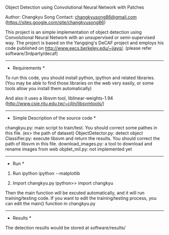Object Detection using Convolutional Neural Network with Patches

Author: Changkyu Song
Contact: changkyusong86@gmail.com (https://sites.google.com/site/changkyusong86)

This project is an simple implementation of object detection using Convolutional Neural Network with an unsupervised or semi-supervised way.
The project is based on the Yangqing's DeCAF project and employs his code published on http://www.eecs.berkeley.edu/~jiayq/.
(please refer software/3rdparty/decaf)

****************
* Requirements *

To run this code, you should install python, ipython and related libraries.
(You may be able to find those libraries on the web very easily, or some tools allow you install them automatically)

And also it uses a libsvm tool, liblinear-weights-1.94 (http://www.csie.ntu.edu.tw/~cjlin/libsvmtools/)

*****************************************
* Simple Description of the source code *

changkyu.py: main script to train/test. You should correct some pathes in this file. (ex> the path of dataset)
ObjectDetector.py: detect object
Classifier.py: execute libsvm and return the results. You should correct the path of libsvm in this file.
download_images.py: a tool to download and rename images from web
objdet_mil.py: not implemented yet

*******
* Run *

1) Run ipython
ipython --matplotlib

2) Import changkyu.py
ipython>> import changkyu

Then the main function will be excuted automatically, and it will run training/testing code.
If you want to edit the training/testing process, you can edit the main() function in changkyu.py

***********
* Results *

The detection results would be stored at software/results/

